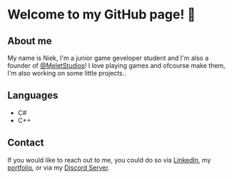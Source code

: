 # Welcome to my GitHub page! 👋

## About me
My name is Niek, I'm a junior game geveloper student and I'm also a founder of [@MeletStudios](https://github.com/MeletStudios)!
I love playing games and ofcourse make them, I'm also working on some little projects..

## Languages
+ C#
+ C++

## Contact
If you would like to reach out to me, you could do so via [LinkedIn](https://www.linkedin.com/in/niek-melet-9a7255273/),
my [portfolio](https://niekmsoftware.github.io/portfolio/), or via my [Discord Server](https://discord.gg/rp9ajb3mj6).
